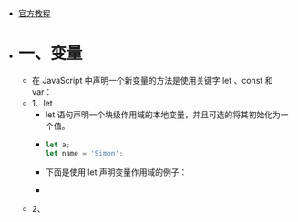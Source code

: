 - [官方教程](https://developer.mozilla.org/zh-CN/docs/Web/JavaScript/A_re-introduction_to_JavaScript)
- # 一、变量
	- 在 JavaScript 中声明一个新变量的方法是使用关键字 let 、const 和 var：
	- 1、let
		- let 语句声明一个块级作用域的本地变量，并且可选的将其初始化为一个值。
		- ```js
		  let a;
		  let name = 'Simon';
		  ```
		- 下面是使用  let 声明变量作用域的例子：
		- ```js
		  
		  ```
	- 2、